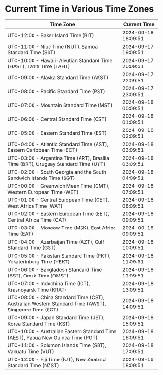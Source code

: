 # Current Time in Various Time Zones

| Time Zone | Current Time |
|-----------|--------------|
| UTC-12:00 - Baker Island Time (BIT) | 2024-09-18 18:09:51 |
| UTC-11:00 - Niue Time (NUT), Samoa Standard Time (SST) | 2024-09-17 19:09:51 |
| UTC-10:00 - Hawaii-Aleutian Standard Time (HAST), Tahiti Time (TAHT) | 2024-09-17 20:09:51 |
| UTC-09:00 - Alaska Standard Time (AKST) | 2024-09-17 22:09:51 |
| UTC-08:00 - Pacific Standard Time (PST) | 2024-09-17 23:09:51 |
| UTC-07:00 - Mountain Standard Time (MST) | 2024-09-18 00:09:51 |
| UTC-06:00 - Central Standard Time (CST) | 2024-09-18 01:09:51 |
| UTC-05:00 - Eastern Standard Time (EST) | 2024-09-18 02:09:51 |
| UTC-04:00 - Atlantic Standard Time (AST), Eastern Caribbean Time (ECT) | 2024-09-18 03:09:51 |
| UTC-03:00 - Argentina Time (ART), Brasília Time (BRT), Uruguay Standard Time (UYT) | 2024-09-18 03:09:51 |
| UTC-02:00 - South Georgia and the South Sandwich Islands Time (SGT) | 2024-09-18 04:09:51 |
| UTC±00:00 - Greenwich Mean Time (GMT), Western European Time (WET) | 2024-09-18 07:09:51 |
| UTC+01:00 - Central European Time (CET), West Africa Time (WAT) | 2024-09-18 08:09:51 |
| UTC+02:00 - Eastern European Time (EET), Central Africa Time (CAT) | 2024-09-18 09:09:51 |
| UTC+03:00 - Moscow Time (MSK), East Africa Time (EAT) | 2024-09-18 09:09:51 |
| UTC+04:00 - Azerbaijan Time (AZT), Gulf Standard Time (GST) | 2024-09-18 10:09:51 |
| UTC+05:00 - Pakistan Standard Time (PKT), Yekaterinburg Time (YEKT) | 2024-09-18 11:09:51 |
| UTC+06:00 - Bangladesh Standard Time (BST), Omsk Time (OMST) | 2024-09-18 12:09:51 |
| UTC+07:00 - Indochina Time (ICT), Krasnoyarsk Time (KRAT) | 2024-09-18 13:09:51 |
| UTC+08:00 - China Standard Time (CST), Australian Western Standard Time (AWST), Singapore Time (SGT) | 2024-09-18 14:09:51 |
| UTC+09:00 - Japan Standard Time (JST), Korea Standard Time (KST) | 2024-09-18 15:09:51 |
| UTC+10:00 - Australian Eastern Standard Time (AEST), Papua New Guinea Time (PGT) | 2024-09-18 16:09:51 |
| UTC+11:00 - Solomon Islands Time (SBT), Vanuatu Time (VUT) | 2024-09-18 17:09:51 |
| UTC+12:00 - Fiji Time (FJT), New Zealand Standard Time (NZST) | 2024-09-18 18:09:51 |
